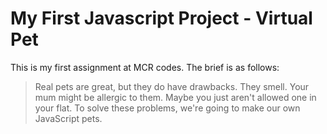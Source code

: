 # My First Javascript Project - Virtual Pet
This is my first assignment at MCR codes. The brief is as follows:

> Real pets are great, but they do have drawbacks. They smell. Your mum might be allergic to them. Maybe you just aren't allowed one in your flat.
To solve these problems, we're going to make our own JavaScript pets. 

